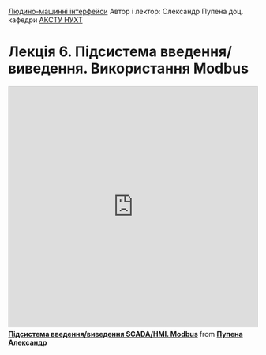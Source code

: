[Людино-машинні інтерфейси](https://pupenasan.github.io/hmi/)  Автор і лектор: Олександр Пупена доц. кафедри [АКСТУ НУХТ](http://www.iasu-nuft.pp.ua/) 

# Лекція 6. Підсистема введення/виведення. Використання Modbus



<iframe src="https://www.slideshare.net/slideshow/embed_code/key/FxpuOPmvvoxtNc" width="597" height="486" frameborder="0" marginwidth="0" marginheight="0" scrolling="no" style="border:1px solid #CCC; border-width:1px; margin-bottom:5px; max-width: 100%;" allowfullscreen> </iframe> <div style="margin-bottom:5px"> <strong> <a href="https://www.slideshare.net/pupenasan/scadahmi-modbus" title="Підсистема введення/виведення SCADA/HMI. Modbus" target="_blank">Підсистема введення/виведення SCADA/HMI. Modbus</a> </strong> from <strong><a href="https://www.slideshare.net/pupenasan" target="_blank">Пупена Александр</a></strong> </div>
